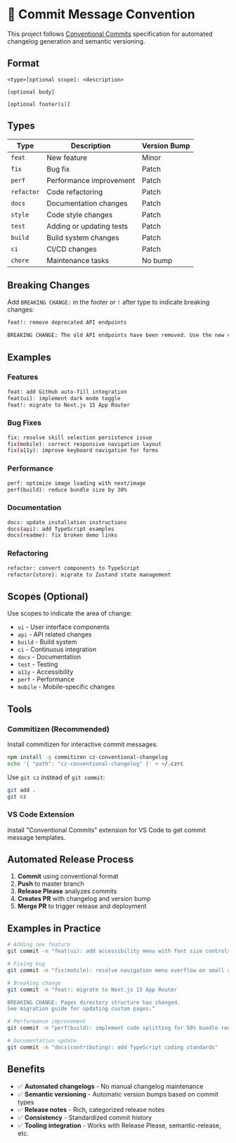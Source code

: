 # 📝 Commit Message Convention

This project follows [Conventional Commits](https://www.conventionalcommits.org/) specification for automated changelog generation and semantic versioning.

## Format

```
<type>[optional scope]: <description>

[optional body]

[optional footer(s)]
```

## Types

| Type       | Description              | Version Bump |
| ---------- | ------------------------ | ------------ |
| `feat`     | New feature              | Minor        |
| `fix`      | Bug fix                  | Patch        |
| `perf`     | Performance improvement  | Patch        |
| `refactor` | Code refactoring         | Patch        |
| `docs`     | Documentation changes    | Patch        |
| `style`    | Code style changes       | Patch        |
| `test`     | Adding or updating tests | Patch        |
| `build`    | Build system changes     | Patch        |
| `ci`       | CI/CD changes            | Patch        |
| `chore`    | Maintenance tasks        | No bump      |

## Breaking Changes

Add `BREAKING CHANGE:` in the footer or `!` after type to indicate breaking changes:

```bash
feat!: remove deprecated API endpoints

BREAKING CHANGE: The old API endpoints have been removed. Use the new v2 endpoints instead.
```

## Examples

### Features

```bash
feat: add GitHub auto-fill integration
feat(ui): implement dark mode toggle
feat!: migrate to Next.js 15 App Router
```

### Bug Fixes

```bash
fix: resolve skill selection persistence issue
fix(mobile): correct responsive navigation layout
fix(a11y): improve keyboard navigation for forms
```

### Performance

```bash
perf: optimize image loading with next/image
perf(build): reduce bundle size by 30%
```

### Documentation

```bash
docs: update installation instructions
docs(api): add TypeScript examples
docs(readme): fix broken demo links
```

### Refactoring

```bash
refactor: convert components to TypeScript
refactor(store): migrate to Zustand state management
```

## Scopes (Optional)

Use scopes to indicate the area of change:

- `ui` - User interface components
- `api` - API related changes
- `build` - Build system
- `ci` - Continuous integration
- `docs` - Documentation
- `test` - Testing
- `a11y` - Accessibility
- `perf` - Performance
- `mobile` - Mobile-specific changes

## Tools

### Commitizen (Recommended)

Install commitizen for interactive commit messages:

```bash
npm install -g commitizen cz-conventional-changelog
echo '{ "path": "cz-conventional-changelog" }' > ~/.czrc
```

Use `git cz` instead of `git commit`:

```bash
git add .
git cz
```

### VS Code Extension

Install "Conventional Commits" extension for VS Code to get commit message templates.

## Automated Release Process

1. **Commit** using conventional format
2. **Push** to master branch
3. **Release Please** analyzes commits
4. **Creates PR** with changelog and version bump
5. **Merge PR** to trigger release and deployment

## Examples in Practice

```bash
# Adding new feature
git commit -m "feat(ui): add accessibility menu with font size controls"

# Fixing bug
git commit -m "fix(mobile): resolve navigation menu overflow on small screens"

# Breaking change
git commit -m "feat!: migrate to Next.js 15 App Router

BREAKING CHANGE: Pages directory structure has changed.
See migration guide for updating custom pages."

# Performance improvement
git commit -m "perf(build): implement code splitting for 50% bundle reduction"

# Documentation update
git commit -m "docs(contributing): add TypeScript coding standards"
```

## Benefits

- ✅ **Automated changelogs** - No manual changelog maintenance
- ✅ **Semantic versioning** - Automatic version bumps based on commit types
- ✅ **Release notes** - Rich, categorized release notes
- ✅ **Consistency** - Standardized commit history
- ✅ **Tooling integration** - Works with Release Please, semantic-release, etc.
